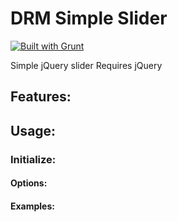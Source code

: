 # DRM Simple Slider

[![Built with Grunt](https://cdn.gruntjs.com/builtwith.png)](http://gruntjs.com/)

Simple jQuery slider
Requires jQuery

## Features:

## Usage:

### Initialize:

#### Options:

#### Examples: